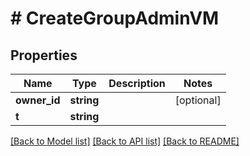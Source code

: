 # # CreateGroupAdminVM

## Properties

Name | Type | Description | Notes
------------ | ------------- | ------------- | -------------
**owner_id** | **string** |  | [optional]
**t** | **string** |  |

[[Back to Model list]](../../README.md#models) [[Back to API list]](../../README.md#endpoints) [[Back to README]](../../README.md)
